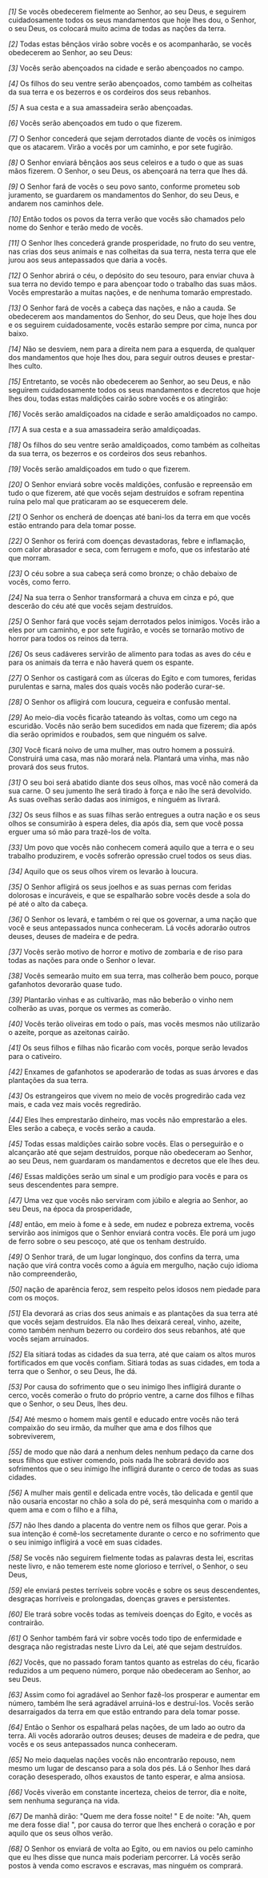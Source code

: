 *[1]* Se vocês obedecerem fielmente ao Senhor, ao seu Deus, e seguirem cuidadosamente todos os seus mandamentos que hoje lhes dou, o Senhor, o seu Deus, os colocará muito acima de todas as nações da terra.

*[2]* Todas estas bênçãos virão sobre vocês e os acompanharão, se vocês obedecerem ao Senhor, ao seu Deus:

*[3]* Vocês serão abençoados na cidade e serão abençoados no campo.

*[4]* Os filhos do seu ventre serão abençoados, como também as colheitas da sua terra e os bezerros e os cordeiros dos seus rebanhos.

*[5]* A sua cesta e a sua amassadeira serão abençoadas.

*[6]* Vocês serão abençoados em tudo o que fizerem.

*[7]* O Senhor concederá que sejam derrotados diante de vocês os inimigos que os atacarem. Virão a vocês por um caminho, e por sete fugirão.

*[8]* O Senhor enviará bênçãos aos seus celeiros e a tudo o que as suas mãos fizerem. O Senhor, o seu Deus, os abençoará na terra que lhes dá.

*[9]* O Senhor fará de vocês o seu povo santo, conforme prometeu sob juramento, se guardarem os mandamentos do Senhor, do seu Deus, e andarem nos caminhos dele.

*[10]* Então todos os povos da terra verão que vocês são chamados pelo nome do Senhor e terão medo de vocês.

*[11]* O Senhor lhes concederá grande prosperidade, no fruto do seu ventre, nas crias dos seus animais e nas colheitas da sua terra, nesta terra que ele jurou aos seus antepassados que daria a vocês.

*[12]* O Senhor abrirá o céu, o depósito do seu tesouro, para enviar chuva à sua terra no devido tempo e para abençoar todo o trabalho das suas mãos. Vocês emprestarão a muitas nações, e de nenhuma tomarão emprestado.

*[13]* O Senhor fará de vocês a cabeça das nações, e não a cauda. Se obedecerem aos mandamentos do Senhor, do seu Deus, que hoje lhes dou e os seguirem cuidadosamente, vocês estarão sempre por cima, nunca por baixo.

*[14]* Não se desviem, nem para a direita nem para a esquerda, de qualquer dos mandamentos que hoje lhes dou, para seguir outros deuses e prestar-lhes culto.

*[15]* Entretanto, se vocês não obedecerem ao Senhor, ao seu Deus, e não seguirem cuidadosamente todos os seus mandamentos e decretos que hoje lhes dou, todas estas maldições cairão sobre vocês e os atingirão:

*[16]* Vocês serão amaldiçoados na cidade e serão amaldiçoados no campo.

*[17]* A sua cesta e a sua amassadeira serão amaldiçoadas.

*[18]* Os filhos do seu ventre serão amaldiçoados, como também as colheitas da sua terra, os bezerros e os cordeiros dos seus rebanhos.

*[19]* Vocês serão amaldiçoados em tudo o que fizerem.

*[20]* O Senhor enviará sobre vocês maldições, confusão e repreensão em tudo o que fizerem, até que vocês sejam destruídos e sofram repentina ruína pelo mal que praticaram ao se esquecerem dele.

*[21]* O Senhor os encherá de doenças até bani-los da terra em que vocês estão entrando para dela tomar posse.

*[22]* O Senhor os ferirá com doenças devastadoras, febre e inflamação, com calor abrasador e seca, com ferrugem e mofo, que os infestarão até que morram.

*[23]* O céu sobre a sua cabeça será como bronze; o chão debaixo de vocês, como ferro.

*[24]* Na sua terra o Senhor transformará a chuva em cinza e pó, que descerão do céu até que vocês sejam destruídos.

*[25]* O Senhor fará que vocês sejam derrotados pelos inimigos. Vocês irão a eles por um caminho, e por sete fugirão, e vocês se tornarão motivo de horror para todos os reinos da terra.

*[26]* Os seus cadáveres servirão de alimento para todas as aves do céu e para os animais da terra e não haverá quem os espante.

*[27]* O Senhor os castigará com as úlceras do Egito e com tumores, feridas purulentas e sarna, males dos quais vocês não poderão curar-se.

*[28]* O Senhor os afligirá com loucura, cegueira e confusão mental.

*[29]* Ao meio-dia vocês ficarão tateando às voltas, como um cego na escuridão. Vocês não serão bem sucedidos em nada que fizerem; dia após dia serão oprimidos e roubados, sem que ninguém os salve.

*[30]* Você ficará noivo de uma mulher, mas outro homem a possuirá. Construirá uma casa, mas não morará nela. Plantará uma vinha, mas não provará dos seus frutos.

*[31]* O seu boi será abatido diante dos seus olhos, mas você não comerá da sua carne. O seu jumento lhe será tirado à força e não lhe será devolvido. As suas ovelhas serão dadas aos inimigos, e ninguém as livrará.

*[32]* Os seus filhos e as suas filhas serão entregues a outra nação e os seus olhos se consumirão à espera deles, dia após dia, sem que você possa erguer uma só mão para trazê-los de volta.

*[33]* Um povo que vocês não conhecem comerá aquilo que a terra e o seu trabalho produzirem, e vocês sofrerão opressão cruel todos os seus dias.

*[34]* Aquilo que os seus olhos virem os levarão à loucura.

*[35]* O Senhor afligirá os seus joelhos e as suas pernas com feridas dolorosas e incuráveis, e que se espalharão sobre vocês desde a sola do pé até o alto da cabeça.

*[36]* O Senhor os levará, e também o rei que os governar, a uma nação que você e seus antepassados nunca conheceram. Lá vocês adorarão outros deuses, deuses de madeira e de pedra.

*[37]* Vocês serão motivo de horror e motivo de zombaria e de riso para todas as nações para onde o Senhor o levar.

*[38]* Vocês semearão muito em sua terra, mas colherão bem pouco, porque gafanhotos devorarão quase tudo.

*[39]* Plantarão vinhas e as cultivarão, mas não beberão o vinho nem colherão as uvas, porque os vermes as comerão.

*[40]* Vocês terão oliveiras em todo o país, mas vocês mesmos não utilizarão o azeite, porque as azeitonas cairão.

*[41]* Os seus filhos e filhas não ficarão com vocês, porque serão levados para o cativeiro.

*[42]* Enxames de gafanhotos se apoderarão de todas as suas árvores e das plantações da sua terra.

*[43]* Os estrangeiros que vivem no meio de vocês progredirão cada vez mais, e cada vez mais vocês regredirão.

*[44]* Eles lhes emprestarão dinheiro, mas vocês não emprestarão a eles. Eles serão a cabeça, e vocês serão a cauda.

*[45]* Todas essas maldições cairão sobre vocês. Elas o perseguirão e o alcançarão até que sejam destruídos, porque não obedeceram ao Senhor, ao seu Deus, nem guardaram os mandamentos e decretos que ele lhes deu.

*[46]* Essas maldições serão um sinal e um prodígio para vocês e para os seus descendentes para sempre.

*[47]* Uma vez que vocês não serviram com júbilo e alegria ao Senhor, ao seu Deus, na época da prosperidade,

*[48]* então, em meio à fome e à sede, em nudez e pobreza extrema, vocês servirão aos inimigos que o Senhor enviará contra vocês. Ele porá um jugo de ferro sobre o seu pescoço, até que os tenham destruído.

*[49]* O Senhor trará, de um lugar longínquo, dos confins da terra, uma nação que virá contra vocês como a águia em mergulho, nação cujo idioma não compreenderão,

*[50]* nação de aparência feroz, sem respeito pelos idosos nem piedade para com os moços.

*[51]* Ela devorará as crias dos seus animais e as plantações da sua terra até que vocês sejam destruídos. Ela não lhes deixará cereal, vinho, azeite, como também nenhum bezerro ou cordeiro dos seus rebanhos, até que vocês sejam arruinados.

*[52]* Ela sitiará todas as cidades da sua terra, até que caiam os altos muros fortificados em que vocês confiam. Sitiará todas as suas cidades, em toda a terra que o Senhor, o seu Deus, lhe dá.

*[53]* Por causa do sofrimento que o seu inimigo lhes infligirá durante o cerco, vocês comerão o fruto do próprio ventre, a carne dos filhos e filhas que o Senhor, o seu Deus, lhes deu.

*[54]* Até mesmo o homem mais gentil e educado entre vocês não terá compaixão do seu irmão, da mulher que ama e dos filhos que sobreviverem,

*[55]* de modo que não dará a nenhum deles nenhum pedaço da carne dos seus filhos que estiver comendo, pois nada lhe sobrará devido aos sofrimentos que o seu inimigo lhe infligirá durante o cerco de todas as suas cidades.

*[56]* A mulher mais gentil e delicada entre vocês, tão delicada e gentil que não ousaria encostar no chão a sola do pé, será mesquinha com o marido a quem ama e com o filho e a filha,

*[57]* não lhes dando a placenta do ventre nem os filhos que gerar. Pois a sua intenção é comê-los secretamente durante o cerco e no sofrimento que o seu inimigo infligirá a você em suas cidades.

*[58]* Se vocês não seguirem fielmente todas as palavras desta lei, escritas neste livro, e não temerem este nome glorioso e terrível, o Senhor, o seu Deus,

*[59]* ele enviará pestes terríveis sobre vocês e sobre os seus descendentes, desgraças horríveis e prolongadas, doenças graves e persistentes.

*[60]* Ele trará sobre vocês todas as temíveis doenças do Egito, e vocês as contrairão.

*[61]* O Senhor também fará vir sobre vocês todo tipo de enfermidade e desgraça não registradas neste Livro da Lei, até que sejam destruídos.

*[62]* Vocês, que no passado foram tantos quanto as estrelas do céu, ficarão reduzidos a um pequeno número, porque não obedeceram ao Senhor, ao seu Deus.

*[63]* Assim como foi agradável ao Senhor fazê-los prosperar e aumentar em número, também lhe será agradável arruiná-los e destruí-los. Vocês serão desarraigados da terra em que estão entrando para dela tomar posse.

*[64]* Então o Senhor os espalhará pelas nações, de um lado ao outro da terra. Ali vocês adorarão outros deuses; deuses de madeira e de pedra, que vocês e os seus antepassados nunca conheceram.

*[65]* No meio daquelas nações vocês não encontrarão repouso, nem mesmo um lugar de descanso para a sola dos pés. Lá o Senhor lhes dará coração desesperado, olhos exaustos de tanto esperar, e alma ansiosa.

*[66]* Vocês viverão em constante incerteza, cheios de terror, dia e noite, sem nenhuma segurança na vida.

*[67]* De manhã dirão: "Quem me dera fosse noite! " E de noite: "Ah, quem me dera fosse dia! ", por causa do terror que lhes encherá o coração e por aquilo que os seus olhos verão.

*[68]* O Senhor os enviará de volta ao Egito, ou em navios ou pelo caminho que eu lhes disse que nunca mais poderiam percorrer. Lá vocês serão postos à venda como escravos e escravas, mas ninguém os comprará.

